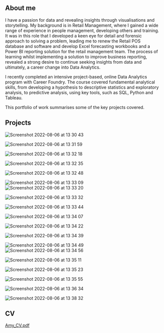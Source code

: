 ## About me 
I have a passion for data and revealing insights through visualisations and storytelling. My background is in Retail Management, where I gained a wide range of experience in people management, developing others and training. It was in this role that I developed a keen eye for detail and forensic approach to solving a problem, leading me to renew the Retail POS database and software and develop Excel forecasting workbooks and a Power BI reporting solution for the retail management team.
The process of learning whilst implementing a solution to improve business reporting, revealed a strong desire to continue seeking insights from data and ultimately, a career change into Data Analytics. 

I recently completed an intensive project-based, online Data Analytics program with Career Foundry. The course covered fundamental analytical skills, from developing a hypothesis to descriptive statistics and exploratory analysis, to predictive analysis, using key tools, such as SQL, Python and Tableau.

This portfolio of work summarises some of the key projects covered.


## Projects


![Screenshot 2022-08-06 at 13 30 43](https://user-images.githubusercontent.com/106022246/183250078-7c92c2bb-fbcb-4ee3-97cf-8802fb4f5429.png)

![Screenshot 2022-08-06 at 13 31 59](https://user-images.githubusercontent.com/106022246/183250080-68c672f5-cf60-4bd9-9fdc-aa65d7887ead.png)

![Screenshot 2022-08-06 at 13 32 18](https://user-images.githubusercontent.com/106022246/183250085-178138de-5309-4f2b-bd92-ae008415b8ab.png)


![Screenshot 2022-08-06 at 13 32 35](https://user-images.githubusercontent.com/106022246/183250091-7b37eae2-072d-4c36-b12f-3fe08c9dd0f9.png)

![Screenshot 2022-08-06 at 13 32 48](https://user-images.githubusercontent.com/106022246/183250096-111b463d-8ef9-4699-a98c-2c0733b1d0a3.png)

![Screenshot 2022-08-06 at 13 33 09](https://user-images.githubusercontent.com/106022246/183250102-4b9346e8-64de-4504-8bdd-99a7321451b7.png)
![Screenshot 2022-08-06 at 13 33 20](https://user-images.githubusercontent.com/106022246/183250114-26c57a9d-4b0c-403c-85eb-3827aa4ad664.png)



![Screenshot 2022-08-06 at 13 33 32](https://user-images.githubusercontent.com/106022246/183250123-0d5ded06-f11e-480c-8dbe-77a373d01ae7.png)

![Screenshot 2022-08-06 at 13 33 44](https://user-images.githubusercontent.com/106022246/183250129-68165e95-52eb-498c-853b-32579c6ab4e7.png)

![Screenshot 2022-08-06 at 13 34 07](https://user-images.githubusercontent.com/106022246/183250133-3ea5dcd2-8705-4a6d-9160-b41c4d12388b.png)



![Screenshot 2022-08-06 at 13 34 22](https://user-images.githubusercontent.com/106022246/183250140-44feb46d-2cc2-44ef-898a-cd8c6d3a64b9.png)

![Screenshot 2022-08-06 at 13 34 39](https://user-images.githubusercontent.com/106022246/183250145-18d7807d-e3a0-4fc3-b864-60b3ac5ddbf0.png)

![Screenshot 2022-08-06 at 13 34 49](https://user-images.githubusercontent.com/106022246/183250149-a3e375ed-d8e1-4771-a2ba-2fe26c4ed993.png)
![Screenshot 2022-08-06 at 13 34 56](https://user-images.githubusercontent.com/106022246/183250151-d7371ebb-9815-43ef-9c76-b2fe642fad02.png)


![Screenshot 2022-08-06 at 13 35 11](https://user-images.githubusercontent.com/106022246/183250156-448326b7-327f-4263-9ca4-a215904fce1a.png)

![Screenshot 2022-08-06 at 13 35 23](https://user-images.githubusercontent.com/106022246/183250161-f34d85ff-fff5-47f5-b9cc-e75e276956dc.png)

![Screenshot 2022-08-06 at 13 35 55](https://user-images.githubusercontent.com/106022246/183250169-0c5d1c4a-0162-4758-8aa1-988042232d32.png)

![Screenshot 2022-08-06 at 13 36 34](https://user-images.githubusercontent.com/106022246/183250176-97b9fc99-1b82-4b8d-8ea2-9389f1ca30fb.png)

![Screenshot 2022-08-06 at 13 38 32](https://user-images.githubusercontent.com/106022246/183249773-5ef4321e-3f36-4ab6-aedb-5763e69362ad.png)

## CV

[Amy_CV.pdf](https://github.com/amypal/amypal.github.io/files/9275636/Amy_CV.pdf)
